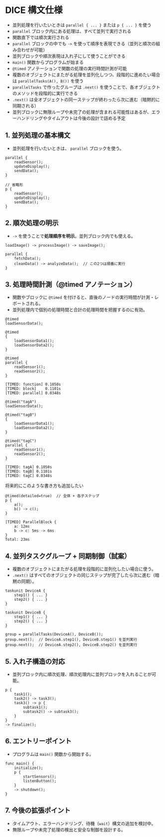 # DICE 構文仕様

- 並列処理を行いたいときは `parallel { ... }` または `p { ... }` を使う
- `parallel` ブロック内にある処理は、すべて並列で実行される
- 関数直下では順次実行される
- `parallel` ブロックの中でも `->` を使って順序を表現できる（並列と順次の組み合わせが可能）
- 並列ブロックや順次表現は入れ子にして使うことができる
- `main()` 関数からプログラムが始まる
- `@timed` アノテーションで関数の処理の実行時間計測が可能
- 複数のオブジェクトにまたがる処理を並列化しつつ、段階的に進めたい場合は `parallelTasks(A(), B())` を使う
- `parallelTasks` で作ったグループは `.next()` を使うことで、各オブジェクトのメソッドを段階的に実行できる
- `.next()` は全オブジェクトの同一ステップが終わったら次に進む（暗黙的に同期される）
- 並列ブロックに無限ループや未完了の処理が含まれる可能性はあるが、エラーハンドリングやタイムアウトは今後の設計で詰める予定

## 1. 並列処理の基本構文

- 並列処理を行いたいときは、 `parallel` ブロックを使う。

```dice
parallel {
	readSensor();
	updateDisplay();
	sendData();
}

// 省略形
p {
	readSensor();
	updateDisplay();
	sendData();
}
```

## 2. 順次処理の明示

- `->` を使うことで**処理順序を明示**。並列ブロック内でも使える。

```dice
loadImage() -> processImage() -> saveImage();

parallel {
	fetchData();
	cleanData() -> analyzeData();  // この2つは順番に実行
}
```

## 3. 処理時間計測（@timed アノテーション）

- 関数やブロックに `@timed` を付けると、直後のノードの実行時間が計測・レポートされる。
- 並列処理内で個別の処理時間と合計の処理時間を把握するのに有効。

```dice
@timed
loadSensorData();

@timed
{
	loadSensorData1();
	loadSensorData2();
}

@timed
parallel {
    readSensor1();
    readSensor2();
}
```

```
[TIMED: function] 0.1050s
[TIMED: block]    0.1101s
[TIMED: parallel] 0.0348s
```

```dice
@timed("tagA")
loadSensorData();

@timed("tagB")
{
	loadSensorData1();
	loadSensorData2();
}

@timed("tagC")
parallel {
    readSensor1();
    readSensor2();
}
```

```
[TIMED: tagA] 0.1050s
[TIMED: tagB] 0.1101s
[TIMED: tagC] 0.0348s
```

将来的にこのような書き方も追加したい

```
@timed(detailed=true)  // 全体 + 各子ステップ
p {
    a();
    b() -> c();
}
```

```
[TIMED] ParallelBlock {
    a: 12ms
    b -> c: 5ms -> 6ms
}
Total: 23ms
```

## 4. 並列タスクグループ + 同期制御（試案）

- 複数のオブジェクトにまたがる処理を段階的に並列化したい場合に使う。
- `.next()` はすべてのオブジェクトの同じステップが完了したら次に進む（暗黙の同期）。

```dice
taskunit DeviceA {
	step1() { ... }
	step2() { ... }
}

taskunit DeviceB {
	step1() { ... }
	step2() { ... }
}

group = parallelTasks(DeviceA(), DeviceB());
group.next();  // DeviceA.step1(), DeviceB.step1() を並列実行
group.next();  // DeviceA.step2(), DeviceB.step2() を並列実行
```

## 5. 入れ子構造の対応

- 並列ブロック内に順次処理、順次処理内に並列ブロックを入れることが可能。

```dice
p {
	task1();
	task2() -> task3();
	task3() -> p {
		subtask1();
		subtask2() -> subtask3();
	}
}
-> finalize();
```

## 6. エントリーポイント

- プログラムは `main()` 関数から開始する。

```dice
func main() {
	initialize();
	p {
		startSensors();
		listenButton();
	}
	-> shutdown();
}
```

## 7. 今後の拡張ポイント

- タイムアウト、エラーハンドリング、待機（`wait`）構文の追加を検討中。
- 無限ループや未完了処理の検出と安全な制御を設計する。

